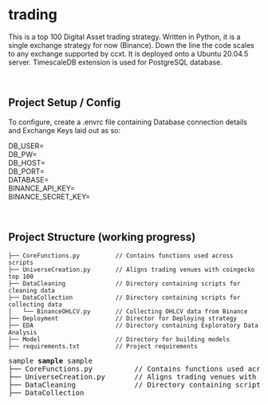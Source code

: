 # trading

This is a top 100 Digital Asset trading strategy. Written in Python, it is a single exchange strategy for now (Binance). Down the line the code scales to any exchange supported by ccxt. It is deployed onto a Ubuntu 20.04.5 server. TimescaleDB extension is used for PostgreSQL database.

<br />

## Project Setup / Config 

To configure, create a .envrc file containing Database connection details and Exchange Keys laid out as so:

DB_USER=<br />
DB_PW=<br />
DB_HOST=<br />
DB_PORT=<br />
DATABASE=<br />
BINANCE_API_KEY=<br /> 
BINANCE_SECRET_KEY=<br />

<br />

## Project Structure (working progress)
```
├── CoreFunctions.py          // Contains functions used across scripts
├── UniverseCreation.py       // Aligns trading venues with coingecko top 100 
├── DataCleaning              // Directory containing scripts for cleaning data
├── DataCollection            // Directory containing scripts for collecting data
│   └── BinanceOHLCV.py       // Collecting OHLCV data from Binance 
├── Deployment                // Director for Deploying strategy
├── EDA                       // Directory containing Exploratory Data Analysis 
├── Model                     // Directory for building models 
├── requirements.txt          // Project requirements 
```
<pre>
sample <b>sample</b> sample
├── CoreFunctions.py          // Contains functions used across scripts
├── UniverseCreation.py       // Aligns trading venues with coingecko top 100 
├── DataCleaning              // Directory containing scripts for cleaning data
├── DataCollection 
</pre>
